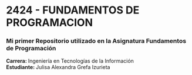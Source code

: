 <h1>2424 - FUNDAMENTOS DE PROGRAMACION</h1>

<h3>Mi primer Repositorio utilizado en la Asignatura Fundamentos de Programación</h3>

<p>
    <strong>Carrera: </strong>Ingeniería en Tecnologías de la Información <br>
    <strong>Estudiante: </strong>Julisa Alexandra Grefa Izurieta <br>
</p>
